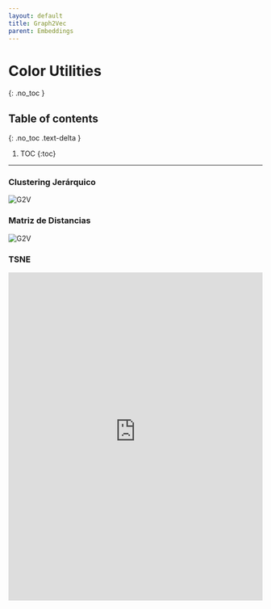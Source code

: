 ```yaml
---
layout: default
title: Graph2Vec
parent: Embeddings
---
```


# Color Utilities
{: .no_toc }

## Table of contents
{: .no_toc .text-delta }

1. TOC
{:toc}

---

### Clustering Jerárquico

![G2V](https://raw.githubusercontent.com/roicort/TesisGraphlets/master/embeddings/results/Graph2Vec_dendrogram.svg)

### Matriz de Distancias

![G2V](https://raw.githubusercontent.com/roicort/TesisGraphlets/master/embeddings/distance/Graph2Vec.png)

### TSNE

<style>
    iframe{
    border: none;
    }
</style>
<iframe
    width="100%"
    height="650px"
    src="https://raw.githubusercontent.com/roicort/TesisGraphlets/master/embeddings/results/TSNE-Graph2Vec.html">
</iframe>

